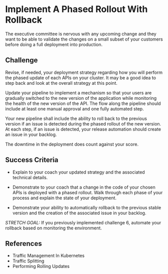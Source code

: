 # Implement A Phased Rollout With Rollback

The executive committee is nervous with any upcoming change and they want to be able to validate the changes on a small subset of your customers before doing a full deployment into production.

## Challenge

Revise, if needed, your deployment strategy regarding how you will perform the phased update of each APIs on your cluster. It may be a good idea to step back and look at the overall strategy at this point.

Update your pipeline to implement a mechanism so that your users are gradually switched to the new version of the application while monitoring the health of the new version of the API. The flow along the pipeline should include at least one manual approval and one fully automated step.

Your new pipeline shall include the ability to roll back to the previous version if an issue is detected during the phased rollout of the new version. At each step, if an issue is detected, your release automation should create an issue in your backlog.

The downtime in the deployment does count against your score.

## Success Criteria

- Explain to your coach your updated strategy and the associated technical details.

- Demonstrate to your coach that a change in the code of your chosen APIs is deployed with a phased rollout. Walk through each phase of your process and explain the state of your deployment.

- Demonstrate your ability to automatically rollback to the previous stable version and the creation of the associated issue in your backlog.

*STRETCH GOAL:* If you previously implemented challenge 6, automate your rollback based on monitoring the environment.

## References

- Traffic Management In Kubernetes
- Traffic Splitting
- Performing Rolling Updates